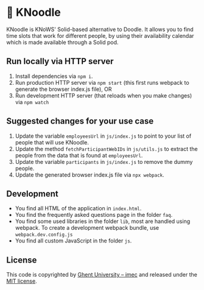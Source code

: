 # 🍜 KNoodle

KNoodle is KNoWS' Solid-based alternative to Doodle.
It allows you to find time slots that work for different people,
by using their availability calendar which is made available through a Solid pod.

## Run locally via HTTP server

1. Install dependencies via `npm i`.
2. Run production HTTP server via `npm start` (this first runs webpack to generate the browser index.js file), OR
3. Run development HTTP server (that reloads when you make changes) via `npm watch`

## Suggested changes for your use case

1. Update the variable `employeesUrl` in `js/index.js` to point to your list of people that will use KNoodle.
2. Update the method `fetchParticipantWebIDs` in `js/utils.js` to extract the people from the data that is found at `employeesUrl`.
3. Update the variable `participants` in `js/index.js` to remove the dummy people.
4. Update the generated browser index.js file via `npx webpack`.

## Development

- You find all HTML of the application in `index.html`.
- You find the frequently asked questions page in the folder `faq`.
- You find some used libraries in the folder `lib`, most are handled using webpack. To create a development webpack bundle, use `webpack.dev.config.js`
- You find all custom JavaScript in the folder `js`.

## License

This code is copyrighted by [Ghent University – imec](http://idlab.ugent.be/) and released under the [MIT license](http://opensource.org/licenses/MIT).
